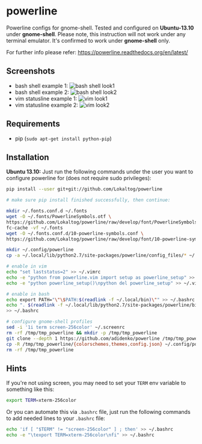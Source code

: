 powerline
=========

Powerline configs for gnome-shell. Tested and configured on **Ubuntu-13.10** under **gnome-shell**.
Please note, this instruction will not work under any terminal emulator. It's confirmed to work under **gnome-shell** only.

For further info please refer:
https://powerline.readthedocs.org/en/latest/

Screenshots
-----------
* bash shell example 1:
![bash shell look1](https://raw.github.com/adidenko/adidenko.github.io/master/images/powerline/powerline_shell.png)
* bash shell example 2:
![bash shell look2](https://raw.github.com/adidenko/adidenko.github.io/master/images/powerline/powerline_shell2.png)
* vim statusline example 1:
![vim look1](https://raw.github.com/adidenko/adidenko.github.io/master/images/powerline/powerline_vim1.png)
* vim statusline example 2:
![vim look2](https://raw.github.com/adidenko/adidenko.github.io/master/images/powerline/powerline_vim2.png)


Requirements
------------
* pip (```sudo apt-get install python-pip```)

Installation
------------

**Ubuntu 13.10:** Just run the following commands under the user you want to configure powerline for (does not require sudo privileges):

```bash
pip install --user git+git://github.com/Lokaltog/powerline

# make sure pip install finished successfully, then continue:

mkdir ~/.fonts.conf.d ~/.fonts
wget -O ~/.fonts/PowerlineSymbols.otf \
https://github.com/Lokaltog/powerline/raw/develop/font/PowerlineSymbols.otf
fc-cache -vf ~/.fonts
wget -O ~/.fonts.conf.d/10-powerline-symbols.conf \
https://github.com/Lokaltog/powerline/raw/develop/font/10-powerline-symbols.conf

mkdir ~/.config/powerline
cp -a ~/.local/lib/python2.7/site-packages/powerline/config_files/* ~/.config/powerline/

# enable in vim
echo "set laststatus=2" >> ~/.vimrc
echo -e "python from powerline.vim import setup as powerline_setup" >> ~/.vimrc
echo -e "python powerline_setup()\npython del powerline_setup" >> ~/.vimrc

# enable in bash
echo export PATH="\"\$PATH:$(readlink -f ~/.local/bin)\"" >> ~/.bashrc
echo ". $(readlink -f ~/.local/lib/python2.7/site-packages/powerline/bindings/bash/powerline.sh)" \
>> ~/.bashrc

# configure gnome-shell profiles
sed -i '1i term screen-256color' ~/.screenrc
rm -rf /tmp/tmp_powerline && mkdir -p /tmp/tmp_powerline
git clone --depth 1 https://github.com/adidenko/powerline /tmp/tmp_powerline
cp -R /tmp/tmp_powerline/{colorschemes,themes,config.json} ~/.config/powerline/
rm -rf /tmp/tmp_powerline
```

Hints
-----
If you're not using screen, you may need to set your ```TERM``` env variable to something like this:

```bash
export TERM=xterm-256color
```

Or you can automate this via ```.bashrc``` file, just run the following commands to add needed lines to your ```.bashrc``` file:

```bash
echo 'if [ "$TERM" != "screen-256color" ] ; then' >> ~/.bashrc
echo -e "\texport TERM=xterm-256color\nfi" >> ~/.bashrc
```
